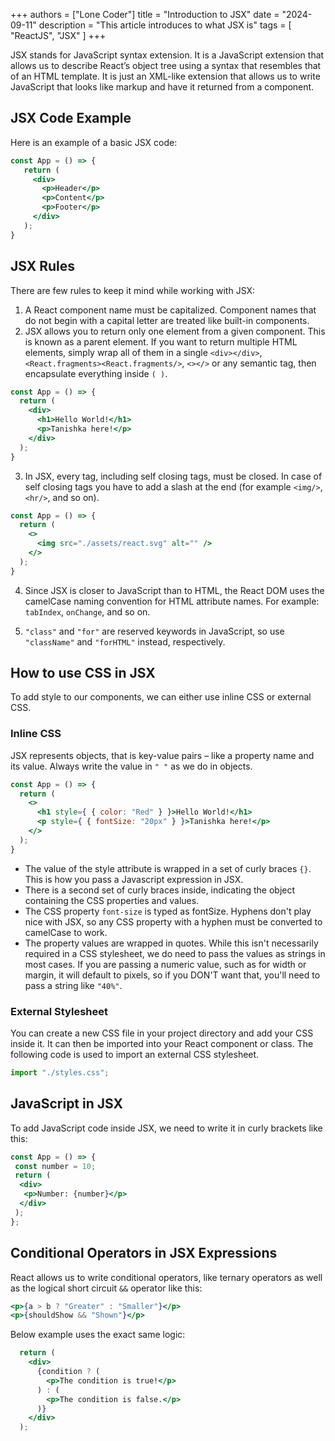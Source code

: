 +++
authors = ["Lone Coder"]
title = "Introduction to JSX"
date = "2024-09-11"
description = "This article introduces to what JSX is"
tags = [
    "ReactJS", "JSX"
]
+++

JSX stands for JavaScript syntax extension. It is a JavaScript extension that allows us to describe React’s object tree using a syntax that resembles that of an HTML template. It is just an XML-like extension that allows us to write JavaScript that looks like markup and have it returned from a component.

## JSX Code Example

Here is an example of a basic JSX code:
```jsx
const App = () => {
   return (
     <div>
       <p>Header</p>
       <p>Content</p>
       <p>Footer</p>
     </div>
   ); 
}
```
## JSX Rules

There are few rules to keep it mind while working with JSX:
1. A React component name must be capitalized. Component names that do not begin with a capital letter are treated like built-in components.
2. JSX allows you to return only one element from a given component. This is known as a parent element.
If you want to return multiple HTML elements, simply wrap all of them in a single `<div></div>`, `<React.fragments><React.fragments/>`, `<></>` or any semantic tag, then  encapsulate everything inside `( )`.
```jsx
const App = () => {
  return (
    <div>
      <h1>Hello World!</h1>
      <p>Tanishka here!</p>
    </div>
  );
}
```
3. In JSX, every tag, including self closing tags, must be closed. In case of self closing tags you have to add a slash at the end (for example `<img/>`, `<hr/>`, and so on).
```jsx
const App = () => {
  return (
    <>
      <img src="./assets/react.svg" alt="" />
    </>
  );
}
```
4. Since JSX is closer to JavaScript than to HTML, the React DOM uses the camelCase naming convention for HTML attribute names. For example: `tabIndex`, `onChange`, and so on.

5. `"class"` and `"for"` are reserved keywords in JavaScript, so use `"className"` and `"forHTML"` instead, respectively.

## How to use CSS in JSX

To add style to our components, we can either use inline CSS or external CSS.

### Inline CSS

JSX represents objects, that is key-value pairs – like a property name and its value. Always write the value in `" "` as we do in objects.

```jsx
const App = () => {
  return (
    <>
      <h1 style={ { color: "Red" } }>Hello World!</h1>
      <p style={ { fontSize: "20px" } }>Tanishka here!</p>
    </>
  );
}
```
* The value of the style attribute is wrapped in a set of curly braces `{}`. This is how you pass a Javascript expression in JSX.
* There is a second set of curly braces inside, indicating the object containing the CSS properties and values.
* The CSS property `font-size` is typed as fontSize. Hyphens don't play nice with JSX, so any CSS property with a hyphen must be converted to camelCase to work.
* The property values are wrapped in quotes. While this isn't necessarily required in a CSS stylesheet, we do need to pass the values as strings in most cases. If you are passing a numeric value, such as for width or margin, it will default to pixels, so if you DON'T want that, you'll need to pass a string like `"40%"`.

### External Stylesheet

You can create a new CSS file in your project directory and add your CSS inside it. It can then be imported into your React component or class. The following code is used to import an external CSS stylesheet.

```jsx
import "./styles.css";
```

## JavaScript in JSX

To add JavaScript code inside JSX, we need to write it in curly brackets like this:
```jsx
const App = () => {
 const number = 10;
 return (
  <div>
   <p>Number: {number}</p>
  </div>
 );
};
```
## Conditional Operators in JSX Expressions

React allows us to write conditional operators, like ternary operators as well as the logical short circuit `&&` operator like this:
```jsx
<p>{a > b ? "Greater" : "Smaller"}</p>
<p>{shouldShow && "Shown"}</p>
```
Below example uses the exact same logic:
```jsx
  return (
    <div>
      {condition ? (
        <p>The condition is true!</p>
      ) : (
        <p>The condition is false.</p>
      )}
    </div>
  );
```